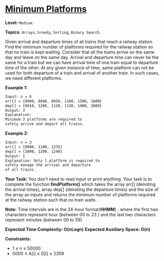 # [Minimum Platforms](https://practice.geeksforgeeks.org/problems/minimum-platforms-1587115620/1#)

**Level:** `Medium`.

**Topics:** `Arrays`, `Greedy`, `Sorting`, `Binary Search`.

Given arrival and departure times of all trains that reach a railway station. Find the minimum number of platforms required for the railway station so that no train is kept waiting.
Consider that all the trains arrive on the same day and leave on the same day. Arrival and departure time can never be the same for a train but we can have arrival time of one train equal to departure time of the other. At any given instance of time, same platform can not be used for both departure of a train and arrival of another train. In such cases, we need different platforms.

**Example 1:**

```txt
Input: n = 6
arr[] = {0900, 0940, 0950, 1100, 1500, 1800}
dep[] = {0910, 1200, 1120, 1130, 1900, 2000}
Output: 3
Explanation:
Minimum 3 platforms are required to
safely arrive and depart all trains.
```

**Example 2:**

```txt
Input: n = 3
arr[] = {0900, 1100, 1235}
dep[] = {1000, 1200, 1240}
Output: 1
Explanation: Only 1 platform is required to
safely manage the arrival and departure
of all trains.
```

**Your Task:**
You don't need to read input or print anything. Your task is to complete the function **findPlatform()** which takes the array arr[] (denoting the arrival times), array dep[] (denoting the departure times) and the size of the array as inputs and returns the minimum number of platforms required at the railway station such that no train waits.

**Note:** Time intervals are in the 24-hour format(**HHMM**) , where the first two characters represent hour (between 00 to 23 ) and the last two characters represent minutes (between 00 to 59).

**Expected Time Complexity: O(nLogn)**
**Expected Auxiliary Space: O(n)**

**Constraints:**

- 1 ≤ n ≤ 50000
- 0000 ≤ A[i] ≤ D[i] ≤ 2359
